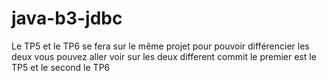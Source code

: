 # java-b3-jdbc

Le TP5 et le TP6 se fera sur le même projet pour pouvoir différencier les deux vous pouvez aller voir sur les deux different commit le premier est le TP5 et le second le TP6
